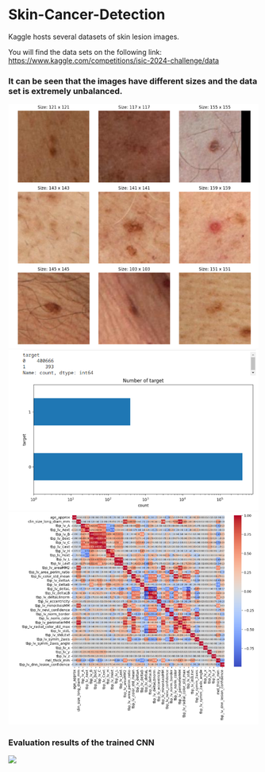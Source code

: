 # Skin-Cancer-Detection


Kaggle hosts several datasets of skin lesion images.

You will find the data sets on the following link: https://www.kaggle.com/competitions/isic-2024-challenge/data


### It can be seen that the images have different sizes and the data set is extremely unbalanced. 

<img src="images/img9.png">


<img src="images/diagram.png">

<img src="images/corr_matrix.png">


### Evaluation results of the trained CNN

<img src="/imagesevaluation.png">
